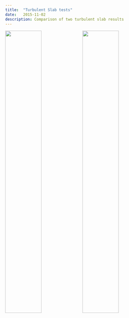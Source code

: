 ```yaml
---
title:  "Turbulent Slab tests"
date:   2015-11-02
description: Comparison of two turbulent slab results 
---
```


<img style="float: left; width: 48%; margin-right: 1%;" src="{{ site.url }}assets/images/old_slab_test.png">
<img style="float: left; width: 48%; margin-right: 1%;" src="{{ site.url }}assets/images/new_slab_test.png">
<p style="clear: both;">

